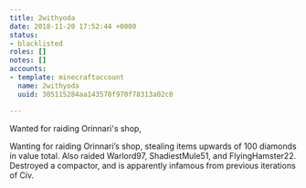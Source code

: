 ```yaml
---
title: 2withyoda
date: 2018-11-20 17:52:44 +0000
status:
- blacklisted
roles: []
notes: []
accounts:
- template: minecraftaccount
  name: 2withyoda
  uuid: 305115284aa143578f970f78313a02c0

---
```

Wanted for raiding Orinnari's shop, 

Wanting for raiding Orinnari’s shop, stealing items upwards of 100 diamonds in value total. Also raided Warlord97, ShadiestMule51, and FlyingHamster22. Destroyed a compactor, and is apparently infamous from previous iterations of Civ.
